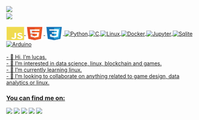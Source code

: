 <div>
   <a href="https://github.com/luc457x">
   <img height="180em" src="https://github-readme-stats.vercel.app/api?username=luc457x&show_icons=true&theme=chartreuse-dark&include_all_commits=true&count_private=true&card_width=300px"/><br>
   <img height="180em" src="https://github-readme-stats.vercel.app/api/top-langs/?username=luc457x&layout=compact&langs_count=6&theme=chartreuse-dark&card_width=350px"/>
</div>
<div style="display: inline_block"><br>
  <img align="center" alt="Js" height="36" width="48" src="https://raw.githubusercontent.com/devicons/devicon/master/icons/javascript/javascript-plain.svg">
  <img align="center" alt="HTML" height="36" width="48" src="https://raw.githubusercontent.com/devicons/devicon/master/icons/html5/html5-original.svg">
  <img align="center" alt="CSS" height="36" width="48" src="https://raw.githubusercontent.com/devicons/devicon/master/icons/css3/css3-original.svg">
  <img align="center" alt="Python" height="36" width="48" src="https://cdn.jsdelivr.net/gh/devicons/devicon/icons/python/python-original.svg">
  <img align="center" alt="C" height="36" width="48" src="https://cdn.jsdelivr.net/gh/devicons/devicon/icons/c/c-original.svg">
  <img align="center" alt="Linux" height="36" width="48" src="https://cdn.jsdelivr.net/gh/devicons/devicon/icons/linux/linux-original.svg">
  <img align="center" alt="Docker" height="36" width="48" src="https://cdn.jsdelivr.net/gh/devicons/devicon/icons/docker/docker-original.svg">
  <img align="center" alt="Jupyter" height="36" width="48" src="https://cdn.jsdelivr.net/gh/devicons/devicon/icons/jupyter/jupyter-original-wordmark.svg">
  <img align="center" alt="Sqlite" height="36" width="48" src="https://cdn.jsdelivr.net/gh/devicons/devicon/icons/sqlite/sqlite-original.svg">
  <img align="center" alt="Arduino" height="36" width="48" src="https://cdn.jsdelivr.net/gh/devicons/devicon/icons/arduino/arduino-original.svg">
</div>
<br>
<div>
- 👋 Hi, I’m lucas.<br>
- 👀 I’m interested in data science, linux, blockchain and games.<br>
- 🌱 I’m currently learning linux.<br>
- 💞️ I’m looking to collaborate on anything related to game design, data analytics or linux.
</div>

### You can find me on:
<div>
  <a href="https://www.youtube.com/@lucasteixeira6936" target="_blank"><img src="https://img.shields.io/badge/YouTube-FF0000?style=for-the-badge&logo=youtube&logoColor=white" target="_blank"></a>
  <a href="https://instagram.com/1uc457x/" target="_blank"><img src="https://img.shields.io/badge/-Instagram-%23E4405F?style=for-the-badge&logo=instagram&logoColor=white" target="_blank"></a>
  <a href="https://discord.gg/eYHSWywsQr" target="_blank"><img src="https://img.shields.io/badge/Discord-7289DA?style=for-the-badge&logo=discord&logoColor=white" target="_blank"></a> 
  <a href = "mailto:contato@lucas7x.win"><img src="https://img.shields.io/badge/-Gmail-%23333?style=for-the-badge&logo=gmail&logoColor=white" target="_blank"></a>
  <a href="https://www.linkedin.com/in/lucas-de-paula-teixeira-24148a177/" target="_blank"><img src="https://img.shields.io/badge/-LinkedIn-%230077B5?style=for-the-badge&logo=linkedin&logoColor=white" target="_blank"></a>
</div>

<!---
luc457x/luc457x is a ✨ special ✨ repository because its `README.md` (this file) appears on your GitHub profile.
You can click the Preview link to take a look at your changes.
--->
